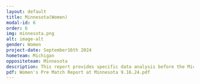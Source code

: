 ```yaml
---
layout: default
title: Minnesota(Women)
modal-id: 6
order: 6
img: minnesota.png
alt: image-alt
gender: Women
project-date: September16th 2024
hometeam: Michigan
oppositeteam: Minnesota
description: This report provides specific data analysis before the Michigan women soccer team and Minnesota women soccer team.
pdf: Women's Pre Match Report at Minnesota 9.16.24.pdf
---
```


